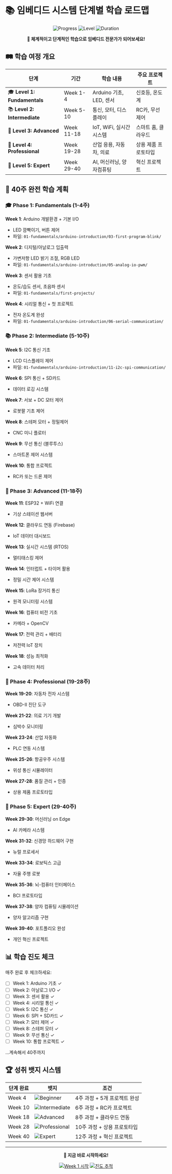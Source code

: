 # 📚 임베디드 시스템 단계별 학습 로드맵

<div align="center">

![Progress](https://img.shields.io/badge/Progress-Start_Your_Journey-blue?style=for-the-badge)
![Level](https://img.shields.io/badge/Level-Beginner_to_Expert-green?style=for-the-badge)
![Duration](https://img.shields.io/badge/Duration-40_Weeks-orange?style=for-the-badge)

**🎯 체계적이고 단계적인 학습으로 임베디드 전문가가 되어보세요!**

</div>

## 🛤️ 학습 여정 개요

| 단계 | 기간 | 학습 내용 | 주요 프로젝트 |
|------|------|-----------|---------------|
| 🎓 **Level 1: Fundamentals** | Week 1-4 | Arduino 기초, LED, 센서 | 신호등, 온도계 |
| 📚 **Level 2: Intermediate** | Week 5-10 | 통신, 모터, 디스플레이 | RC카, 무선 제어 |
| 🚀 **Level 3: Advanced** | Week 11-18 | IoT, WiFi, 실시간 시스템 | 스마트 홈, 클라우드 |
| 💼 **Level 4: Professional** | Week 19-28 | 산업 응용, 자동차, 의료 | 상용 제품 프로토타입 |
| 🧠 **Level 5: Expert** | Week 29-40 | AI, 머신러닝, 양자컴퓨팅 | 혁신 프로젝트 |

## 📅 40주 완전 학습 계획

### 🎓 Phase 1: Fundamentals (1-4주)

**Week 1**: Arduino 개발환경 + 기본 I/O
- LED 깜빡이기, 버튼 제어
- 파일: `01-fundamentals/arduino-introduction/03-first-program-blink/`

**Week 2**: 디지털/아날로그 입출력
- 가변저항 LED 밝기 조절, RGB LED
- 파일: `01-fundamentals/arduino-introduction/05-analog-io-pwm/`

**Week 3**: 센서 활용 기초
- 온도/습도 센서, 초음파 센서
- 파일: `01-fundamentals/first-projects/`

**Week 4**: 시리얼 통신 + 첫 프로젝트
- 전자 온도계 완성
- 파일: `01-fundamentals/arduino-introduction/06-serial-communication/`

### 📚 Phase 2: Intermediate (5-10주)

**Week 5**: I2C 통신 기초
- LCD 디스플레이 제어
- 파일: `01-fundamentals/arduino-introduction/11-i2c-spi-communication/`

**Week 6**: SPI 통신 + SD카드
- 데이터 로깅 시스템

**Week 7**: 서보 + DC 모터 제어
- 로봇팔 기초 제어

**Week 8**: 스테퍼 모터 + 정밀제어
- CNC 미니 플로터

**Week 9**: 무선 통신 (블루투스)
- 스마트폰 제어 시스템

**Week 10**: 통합 프로젝트
- RC카 또는 드론 제어

### 🚀 Phase 3: Advanced (11-18주)

**Week 11**: ESP32 + WiFi 연결
- 기상 스테이션 웹서버

**Week 12**: 클라우드 연동 (Firebase)
- IoT 데이터 대시보드

**Week 13**: 실시간 시스템 (RTOS)
- 멀티태스킹 제어

**Week 14**: 인터럽트 + 타이머 활용
- 정밀 시간 제어 시스템

**Week 15**: LoRa 장거리 통신
- 원격 모니터링 시스템

**Week 16**: 컴퓨터 비전 기초
- 카메라 + OpenCV

**Week 17**: 전력 관리 + 배터리
- 저전력 IoT 장치

**Week 18**: 성능 최적화
- 고속 데이터 처리

### 💼 Phase 4: Professional (19-28주)

**Week 19-20**: 자동차 전자 시스템
- OBD-II 진단 도구

**Week 21-22**: 의료 기기 개발
- 심박수 모니터링

**Week 23-24**: 산업 자동화
- PLC 연동 시스템

**Week 25-26**: 항공우주 시스템
- 위성 통신 시뮬레이터

**Week 27-28**: 품질 관리 + 인증
- 상용 제품 프로토타입

### 🧠 Phase 5: Expert (29-40주)

**Week 29-30**: 머신러닝 on Edge
- AI 카메라 시스템

**Week 31-32**: 신경망 하드웨어 구현
- 뉴럴 프로세서

**Week 33-34**: 로보틱스 고급
- 자율 주행 로봇

**Week 35-36**: 뇌-컴퓨터 인터페이스
- BCI 프로토타입

**Week 37-38**: 양자 컴퓨팅 시뮬레이션
- 양자 알고리즘 구현

**Week 39-40**: 포트폴리오 완성
- 개인 혁신 프로젝트

## 📊 학습 진도 체크

매주 완료 후 체크하세요:

- [ ] Week 1: Arduino 기초 ✓
- [ ] Week 2: 아날로그 I/O ✓
- [ ] Week 3: 센서 활용 ✓
- [ ] Week 4: 시리얼 통신 ✓
- [ ] Week 5: I2C 통신 ✓
- [ ] Week 6: SPI + SD카드 ✓
- [ ] Week 7: 모터 제어 ✓
- [ ] Week 8: 스테퍼 모터 ✓
- [ ] Week 9: 무선 통신 ✓
- [ ] Week 10: 통합 프로젝트 ✓

...계속해서 40주까지

## 🏆 성취 뱃지 시스템

| 단계 완료 | 뱃지 | 조건 |
|-----------|------|------|
| Week 4 | ![Beginner](https://img.shields.io/badge/🎓-Arduino_Beginner-blue) | 4주 과정 + 5개 프로젝트 완성 |
| Week 10 | ![Intermediate](https://img.shields.io/badge/📚-IoT_Developer-green) | 6주 과정 + RC카 프로젝트 |
| Week 18 | ![Advanced](https://img.shields.io/badge/🚀-IoT_Specialist-orange) | 8주 과정 + 클라우드 연동 |
| Week 28 | ![Professional](https://img.shields.io/badge/💼-Industry_Expert-red) | 10주 과정 + 상용 프로토타입 |
| Week 40 | ![Expert](https://img.shields.io/badge/🧠-AI_Master-purple) | 12주 과정 + 혁신 프로젝트 |

---

<div align="center">

**🎯 지금 바로 시작하세요!**

[![Week 1 시작](https://img.shields.io/badge/Week_1-시작하기-brightgreen?style=for-the-badge)](01-fundamentals/arduino-introduction/)
[![진도 추적](https://img.shields.io/badge/진도_추적-확인하기-blue?style=for-the-badge)](PROGRESS_TRACKER.md)

</div>